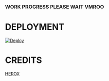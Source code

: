 ### WORK PROGRESS PLEASE WAIT VMROO


# DEPLOYMENT

[![Deploy](https://www.herokucdn.com/deploy/button.svg)](https://heroku.com/deploy?template=https://github.com/Romeo99xD/Romeo-s-Music-Player)



# CREDITS 

[HEROX](HTTPS://T.ME/HEROX_XD)
